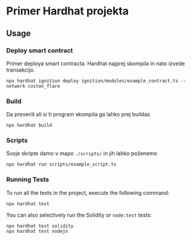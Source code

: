 # Primer Hardhat projekta

## Usage

### Deploy smart contract
Primer deploya smart contracta. Hardhat najprej skompila in nato izvede transakcijo.
```shell
npx hardhat ignition deploy ignition/modules/example_contract.ts --network coston_flare
```

### Build
Da preveriš ali si ti program skompila ga lahko prej buildas
```shell
npx hardhat build
```

### Scripts
Svoje skripte damo v mapo `./scripts/` in jih lahko poženemo
```shell
npx hardhat run scripts/example_script.ts
```

### Running Tests

To run all the tests in the project, execute the following command:

```shell
npx hardhat test
```

You can also selectively run the Solidity or `node:test` tests:

```shell
npx hardhat test solidity
npx hardhat test nodejs
```

